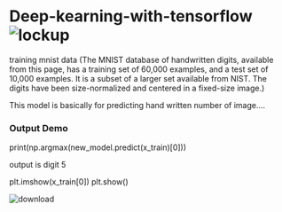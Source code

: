 # Deep-kearning-with-tensorflow  ![lockup](https://user-images.githubusercontent.com/64775171/155834343-668d4893-037f-4cf7-8f27-f364d6c48845.svg)


training mnist data  (The MNIST database of handwritten digits, available from this page, has a training set of 60,000 examples, and a test set of 10,000 examples. It is a subset of a larger set available from NIST. The digits have been size-normalized and centered in a fixed-size image.)

This model is basically for predicting hand written number of image....

### Output Demo

print(np.argmax(new_model.predict(x_train)[0]))

output is digit 5

plt.imshow(x_train[0])
plt.show()

![download](https://user-images.githubusercontent.com/64775171/155834330-3ef8f2e7-54cd-4e22-8065-218b1bf2b64c.png)
